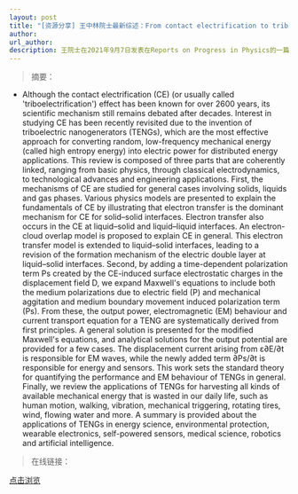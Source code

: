 ```yaml
---
layout: post
title: "[资源分享] 王中林院士最新综述：From contact electrification to triboelectric nanogenerators"
author: 
url_author: 
description: 王院士在2021年9月7日发表在Reports on Progress in Physics的一篇综述
---
```


> 摘要：

- Although the contact electrification (CE) (or usually called 'triboelectrification') effect has been known for over 2600 years, its scientific mechanism still remains debated after decades. Interest in studying CE has been recently revisited due to the invention of triboelectric nanogenerators (TENGs), which are the most effective approach for converting random, low-frequency mechanical energy (called high entropy energy) into electric power for distributed energy applications. This review is composed of three parts that are coherently linked, ranging from basic physics, through classical electrodynamics, to technological advances and engineering applications. First, the mechanisms of CE are studied for general cases involving solids, liquids and gas phases. Various physics models are presented to explain the fundamentals of CE by illustrating that electron transfer is the dominant mechanism for CE for solid–solid interfaces. Electron transfer also occurs in the CE at liquid–solid and liquid–liquid interfaces. An electron-cloud overlap model is proposed to explain CE in general. This electron transfer model is extended to liquid–solid interfaces, leading to a revision of the formation mechanism of the electric double layer at liquid–solid interfaces. Second, by adding a time-dependent polarization term Ps created by the CE-induced surface electrostatic charges in the displacement field D, we expand Maxwell's equations to include both the medium polarizations due to electric field (P) and mechanical aggitation and medium boundary movement induced polarization term (Ps). From these, the output power, electromagnetic (EM) behaviour and current transport equation for a TENG are systematically derived from first principles. A general solution is presented for the modified Maxwell's equations, and analytical solutions for the output potential are provided for a few cases. The displacement current arising from ε∂E/∂t is responsible for EM waves, while the newly added term ∂Ps/∂t is responsible for energy and sensors. This work sets the standard theory for quantifying the performance and EM behaviour of TENGs in general. Finally, we review the applications of TENGs for harvesting all kinds of available mechanical energy that is wasted in our daily life, such as human motion, walking, vibration, mechanical triggering, rotating tires, wind, flowing water and more. A summary is provided about the applications of TENGs in energy science, environmental protection, wearable electronics, self-powered sensors, medical science, robotics and artificial intelligence.

<!-- <img src="https://cdn.jsdelivr.net/gh/MSPSLab/lab_images/papers/From-contact-electrification.png" style=" width:400px;"> -->

> 在线链接：

[点击浏览](https://cdn.jsdelivr.net/gh/MSPSLab/lab_docs/pdfs/From-contact-electrification.pdf)
